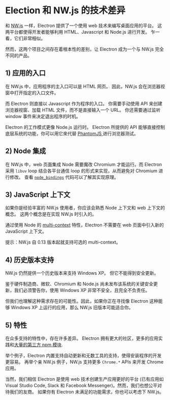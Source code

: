 # Election 和 NW.js 的技术差异

和 [NW.js][nwjs] 一样，Electron 提供了一个使用 web 技术来编写桌面应用的平台。 这两平台都使得开发者能够利用 HTML、Javascript 和 Node.js 进行开发。 乍一看，它们非常相似。

然而，这两个项目之间存在着根本性的差别，让 Electron 成为一个与 NW.js 完全不同的产品。

## 1) 应用的入口

在 NW.js 中，应用程序的主入口可以是 HTML 网页。 因此，NW.js 会在浏览器视窗中打开指定的入口文件。

而 Electron 则直接以 Javascript 作为程序的入口。 你需要手动使用 API 来创建浏览器视窗、加载 HTML 文件，而不是直接输入一个 URL。 你还需要通过监听 window 事件来决定退出程序的时机。

Electron 的工作模式更像 Node.js 运行时。 Electron 所提供的 API 能够直接控制底层系统的功能，你可以用它來代替 [ PhantomJS ](http://phantomjs.org/) 进行浏览器测试。

## 2) Node 集成

在 NW.js 中，web 页面集成 Node 需要魔改 Chromium 才能运行。而 Electron 采用 `libuv` loop 结合各平台通信 loop 的形式来实现，从而避免对 Chromium 进行修改。 查看 [`node_bindings`][node-bindings] 代码可以了解其实现原理。

## 3) JavaScript 上下文

如果你是经验丰富的 NW.js 使用者，你应该会熟悉 Node 上下文和 web 上下文的概念。 这两个概念是在实现 NW.js 时引入的。

通过使用 Node 的 [multi-context](https://github.com/nodejs/node-v0.x-archive/commit/756b622) 特性，Electron 不需要在 web 页面中引入新的 JavaScript 上下文。

提示：NW.js 自 0.13 版本起就支持可选的 multi-context。

## 4) 历史版本支持

NW.js 仍然提供一个历史版本来支持 Windows XP。 但它不能得到安全更新。

鉴于硬件制造商、微软、Chromium 和 Node.js 尚未发布该系统的关键安全更新，我们必须警告你，使用 Windows XP 非常不安全，且完全不负责任。

但我们也理解这种需求存在的可能性。因此，如果你正在寻找像 Electron 这种能够 Windows XP 上运行的应用，那么 NW.js 旧版本可能适合你。

## 5) 特性

在众多支持的特性中，存在许多差异。 Electron 拥有更大的社区，更多的应用实践和[大量的第三方 npm 模块][electron-modules].

举个例子，Electron 内置支持自动更新和无数工具的支持，使得安装程序的开发更容易。 再举个亲 NW.js 例子，NW.js 支持更多 `Chrome.*` APIs 来开发 Chrome 应用。

当然，我们相信 Electron 是使用 web 技术创建生产应用更好的平台 (已有应用如 Visual Studio Code, Slack 和 Facebook Messenger)。然而，我们也想公平对待我们的友商。 如果你有 Electron 未满足的功能需求，你也可以考虑下 NW.js。

[nwjs]: https://nwjs.io/
[electron-modules]: https://www.npmjs.com/search?q=electron
[node-bindings]: https://github.com/electron/electron/tree/master/lib/common
